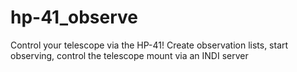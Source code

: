 # hp-41_observe
Control your telescope via the HP-41! Create observation lists, start observing, control the telescope mount via an INDI server
